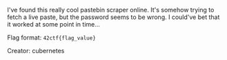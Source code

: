 I've found this really cool pastebin scraper online.
It's somehow trying to fetch a live paste, but the password seems to be wrong.
I could've bet that it worked at some point in time...

Flag format: `42ctf{flag_value}` <br />

Creator: cubernetes